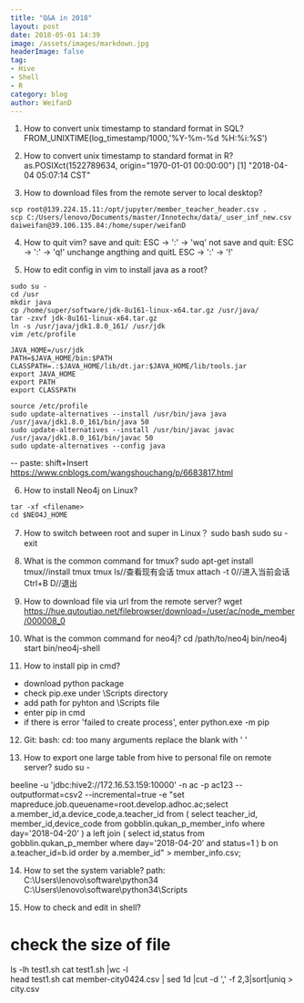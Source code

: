 ```yaml
---
title: "Q&A in 2018"
layout: post
date: 2018-05-01 14:39
image: /assets/images/markdown.jpg
headerImage: false
tag:
- Hive
- Shell
- R
category: blog
author: WeifanD
---
```


1. How to convert unix timestamp to standard format in SQL?
FROM_UNIXTIME(log_timestamp/1000,'%Y-%m-%d %H:%i:%S')


2. How to convert unix timestamp to standard format in R?
as.POSIXct(1522789634, origin="1970-01-01 00:00:00")
[1] "2018-04-04 05:07:14 CST"


3. How to download files from the remote server to local desktop?
```
scp root@139.224.15.11:/opt/jupyter/member_teacher_header.csv .
scp C:/Users/lenovo/Documents/master/Innotechx/data/_user_inf_new.csv daiweifan@39.106.135.84:/home/super/weifanD
```


4. How to quit vim?
save and quit: ESC -> ':' -> 'wq'
not save and quit: ESC -> ':' -> 'q!'
unchange angthing and quitL ESC -> ':' -> '!'


5. How to edit config in vim to install java as a root?
```
sudo su -
cd /usr
mkdir java
cp /home/super/software/jdk-8u161-linux-x64.tar.gz /usr/java/
tar -zxvf jdk-8u161-linux-x64.tar.gz
ln -s /usr/java/jdk1.8.0_161/ /usr/jdk
vim /etc/profile

JAVA_HOME=/usr/jdk
PATH=$JAVA_HOME/bin:$PATH
CLASSPATH=.:$JAVA_HOME/lib/dt.jar:$JAVA_HOME/lib/tools.jar
export JAVA_HOME
export PATH
export CLASSPATH

source /etc/profile
sudo update-alternatives --install /usr/bin/java java /usr/java/jdk1.8.0_161/bin/java 50  
sudo update-alternatives --install /usr/bin/javac javac /usr/java/jdk1.8.0_161/bin/javac 50  
sudo update-alternatives --config java  
```
-- paste: shift+Insert
https://www.cnblogs.com/wangshouchang/p/6683817.html


6. How to install Neo4j on Linux?
```
tar -xf <filename>
cd $NEO4J_HOME
```

7. How to switch between root and super in Linux？
sudo bash
sudo su -
exit


8. What is the common command for tmux?
sudo apt-get install tmux//install tmux
tmux ls//查看现有会话
tmux attach -t 0//进入当前会话
Ctrl+B D//退出


9. How to download file via url from the remote server?
wget https://hue.qutoutiao.net/filebrowser/download=/user/ac/node_member/000008_0


10. What is the common command for neo4j?
cd /path/to/neo4j
bin/neo4j start
bin/neo4j-shell


11. How to install pip in cmd?
- download python package
- check pip.exe under \Scripts directory
- add path for pyhton and \Scripts file
- enter pip in cmd
- if there is error 'failed to create process', enter python.exe -m pip


12. Git: bash: cd: too many arguments
replace the blank with ' '



13. How to export one large table from hive to personal file on remote server?
sudo su -

beeline -u 'jdbc:hive2://172.16.53.159:10000' -n ac -p ac123 --outputformat=csv2 --incremental=true -e "set mapreduce.job.queuename=root.develop.adhoc.ac;select a.member_id,a.device_code,a.teacher_id from (
    select teacher_id, member_id,device_code from gobblin.qukan_p_member_info
    where day='2018-04-20'
) a
left join (
    select id,status from gobblin.qukan_p_member
        where day='2018-04-20'
        and status=1
    ) b
    on a.teacher_id=b.id
    order by a.member_id" > member_info.csv;


14. How to set the system variable?
path: C:\Users\lenovo\software\python34
	  C:\Users\lenovo\software\python34\Scripts



15. How to check and edit in shell?
# check the size of file
ls -lh test1.sh
cat test1.sh |wc -l  
head test1.sh
cat member-city0424.csv | sed 1d |cut -d ',' -f 2,3|sort|uniq > city.csv

